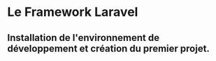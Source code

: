 # Le Framework Laravel

## **Installation de l'environnement de développement et création du premier projet.**


<!--stackedit_data:
eyJoaXN0b3J5IjpbNjM4OTI2NTg3LC03NjQ4MTM5MjFdfQ==
-->